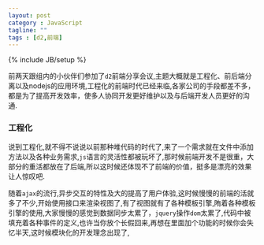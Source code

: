 ```yaml
---
layout: post
category : JavaScript
tagline: ""
tags : [d2,前端]
---
```

{% include JB/setup %}

前两天跟组内的小伙伴们参加了`d2`前端分享会议,主题大概就是工程化、前后端分离以及nodejs的应用环境,工程化的前端时代已经来临,各家公司的手段都差不多，都是为了提高开发效率，使多人协同开发更好维护以及与后端开发人员更好的沟通.

### 工程化

说到工程化,就不得不说说以前那种堆代码的时代了,来了一个需求就在文件中添加方法以及各种业务需求,`js`语言的灵活性都被玩坏了,那时候前端开发不是很重，大部分的重活都放在了后端,所以这时候还体现不了前端的价值，挺多是漂亮的效果让人惊叹吧.

随着`ajax`的流行,异步交互的特性及大的提高了用户体验,这时候慢慢的前端的活就多了不少,开始使用接口来渲染视图了,有了视图就有了各种模板引擎,陏着各种模板引擎的使用,大家慢慢的感觉到数据同步太累了，`jquery`操作`dom`太累了,代码中被填充着各种事件的定义,也许当你放个长假回来,再想在里面加个功能的时候你会失忆半天,这时候模块化的开发理念出现了,